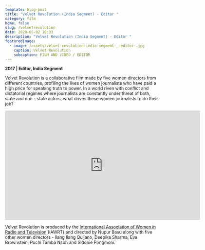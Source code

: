 ```yaml
---
template: blog-post
title: "Velvet Revolution (India Segment) - Editor "
category: film
home: false
slug: /velvetrevolution
date: 2020-06-02 16:33
description: "Velvet Revolution (India Segment) - Editor "
featuredImage:
  - image: /assets/velvet-revolution-india-segment-_-editor-.jpg
    caption: Velvet Revolution
    subcaption: FILM AND VIDEO / EDITOR
---
```

**2017 | Editor, India Segment**

Velvet Revolution is a collaborative film made by five women directors from different countries, profiling the lives of women journalists who have paid a high price for speaking truth to power. In a world riven with conflict and dictatorial regimes where journalists are constantly under threat of both, state and non - state actors, what drives these women journalists to do their job? 

<iframe src="https://player.vimeo.com/video/208014953?byline=0&portrait=0" width="640" height="360" frameborder="0" allow="autoplay; fullscreen" allowfullscreen></iframe>

Velvet Revolution is produced by the [International Association of Women in Radio and Television](https://www.iawrt.org/) (IAWRT) and directed by Nupur Basu along with five other women directors - Ilang Ilang Quijano, Deepika Sharma, Eva Brownstein, Pochi Tamba Nsoh and Sidonie Pongmoni.